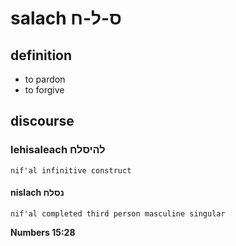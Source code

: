 # salach ס-ל-ח

## definition

- to pardon
- to forgive

## discourse

### lehisaleach להיסלח

	nif'al infinitive construct

#### nislach נסלח

	nif'al completed third person masculine singular

**Numbers 15:28**

